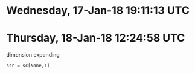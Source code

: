 # Wednesday, 17-Jan-18 19:11:13 UTC  
# Thursday, 18-Jan-18 12:24:58 UTC
dimension expanding
    
    scr = sc[None,:]
